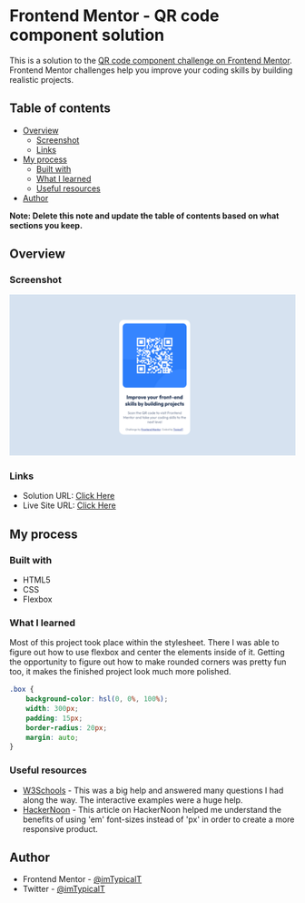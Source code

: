 # Frontend Mentor - QR code component solution

This is a solution to the [QR code component challenge on Frontend Mentor](https://www.frontendmentor.io/challenges/qr-code-component-iux_sIO_H). Frontend Mentor challenges help you improve your coding skills by building realistic projects.

## Table of contents

-   [Overview](#overview)
    -   [Screenshot](#screenshot)
    -   [Links](#links)
-   [My process](#my-process)
    -   [Built with](#built-with)
    -   [What I learned](#what-i-learned)
    -   [Useful resources](#useful-resources)
-   [Author](#author)

**Note: Delete this note and update the table of contents based on what sections you keep.**

## Overview

### Screenshot

![](./images/screenshot.png)

### Links

-   Solution URL: [Click Here](https://www.frontendmentor.io/solutions/qr-code-htmlcss-solution-DAFpWJoXIf)
-   Live Site URL: [Click Here](https://imtypicalt.github.io/frontend-mentor-qr-code-component/)

## My process

### Built with

-   HTML5
-   CSS
-   Flexbox

### What I learned

Most of this project took place within the stylesheet. There I was able to figure out how to use flexbox and center the elements inside of it. Getting the opportunity to figure out how to make rounded corners was pretty fun too, it makes the finished project look much more polished.

```css
.box {
    background-color: hsl(0, 0%, 100%);
    width: 300px;
    padding: 15px;
    border-radius: 20px;
    margin: auto;
}
```

### Useful resources

-   [W3Schools](https://www.w3schools.com/css/) - This was a big help and answered many questions I had along the way. The interactive examples were a huge help.
-   [HackerNoon](https://hackernoon.com/the-best-css-unit-for-a-responsive-design-ku6q37to) - This article on HackerNoon helped me understand the benefits of using 'em' font-sizes instead of 'px' in order to create a more responsive product.

## Author

-   Frontend Mentor - [@imTypicalT](https://www.frontendmentor.io/profile/imTypicalT)
-   Twitter - [@imTypicalT](https://twitter.com/imTypicalT)
